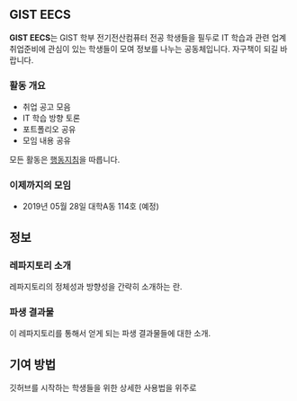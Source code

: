 ## GIST EECS

**GIST EECS**는 GIST 학부 전기전산컴퓨터 전공 학생들을 필두로 IT 학습과 관련 업계 취업준비에 관심이 있는
학생들이 모여 정보를 나누는 공동체입니다.
자구책이 되길 바랍니다.
### 활동 개요

 * 취업 공고 모음
 * IT 학습 방향 토론
 * 포트폴리오 공유
 * 모임 내용 공유

모든 활동은 [행동지침](CODE_OF_CONDUCT.md)을 따릅니다.

### 이제까지의 모임

  * 2019년 05월 28일 대학A동 114호 (예정)

## 정보

### 레파지토리 소개

레파지토리의 정체성과 방향성을 간략히 소개하는 란.

### 파생 결과물

이 레파지토리를 통해서 얻게 되는 파생 결과물들에 대한 소개.

## 기여 방법

깃허브를 시작하는 학생들을 위한 상세한 사용법을 위주로 
